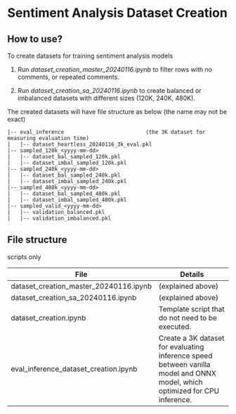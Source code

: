 # Sentiment Analysis Dataset Creation

## How to use?

To create datasets for training sentiment analysis models

1. Run _dataset_creation_master_20240116.ipynb_ to filter rows with no comments, or repeated comments.

2. Run _dataset_creation_sa_20240116.ipynb_ to create balanced or imbalanced datasets with different sizes (120K, 240K, 480K).

The created datasets will have file structure as below (the name may not be exact)

```
|-- eval_inference                          (the 3K dataset for measuring evaluation time)
|   |-- dataset_heartless_20240116_3k_eval.pkl
|-- sampled_120k_<yyyy-mm-dd>
|   |-- dataset_bal_sampled_120k.pkl
|   |-- dataset_imbal_sampled_120k.pkl
|-- sampled_240k_<yyyy-mm-dd>
|   |-- dataset_bal_sampled_240k.pkl
|   |-- dataset_imbal_sampled_240k.pkl
|-- sampled_480k_<yyyy-mm-dd>
|   |-- dataset_bal_sampled_480k.pkl
|   |-- dataset_imbal_sampled_480k.pkl
|-- sampled_valid_<yyyy-mm-dd>
|   |-- validation_balanced.pkl
|   |-- validation_imbalanced.pkl
```

## File structure

scripts only

|File|Details|
|---|---|
|dataset_creation_master_20240116.ipynb|(explained above)|
|dataset_creation_sa_20240116.ipynb|(explained above)|
|dataset_creation.ipynb|Template script that do not need to be executed.|
|eval_inference_dataset_creation.ipynb|Create a 3K dataset for evaluating inference speed between vanilla model and ONNX model, which optimized for CPU inference.|
